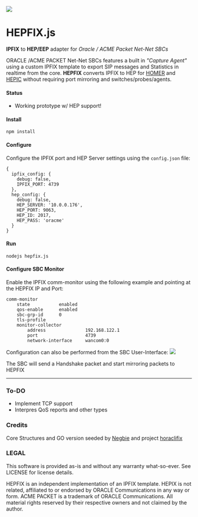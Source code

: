 <img src="http://i.imgur.com/MAPMGfe.png" />

# HEPFIX.js
**IPFIX** to **HEP/EEP**  adapter for *Oracle / ACME Packet Net-Net SBCs*

ORACLE /ACME PACKET Net-Net SBCs features a built in *"Capture Agent"* using a custom IPFIX template to export SIP messages and Statistics in realtime from the core. **HEPFIX** converts IPFIX to HEP for [HOMER](http://sipcapture.org) and [HEPIC](http://hepic.tel) without requiring port mirroring and switches/probes/agents.

#### Status
* Working prototype w/ HEP support!

#### Install
```
npm install
```
#### Configure
Configure the IPFIX port and HEP Server settings using the ```config.json``` file:
```
{
  ipfix_config: {
    debug: false,
    IPFIX_PORT: 4739
  },
  hep_config: {
    debug: false,
    HEP_SERVER: '10.0.0.176',
    HEP_PORT: 9063,
    HEP_ID: 2017,
    HEP_PASS: 'oracme'
  }
}
```

#### Run
```
nodejs hepfix.js
```

#### Configure SBC Monitor
Enable the IPFIX comm-monitor using the following example and pointing at the HEPFIX IP and Port:
```
comm-monitor
    state           enabled
    qos-enable      enabled
    sbc-grp-id      0
    tls-profile
    monitor-collector
        address               192.168.122.1
        port                  4739
        network-interface     wancom0:0
```

Configuration can also be performed from the SBC User-Interface:
<img src="http://i.imgur.com/Mt00OQb.png">

The SBC will send a Handshake packet and start mirroring packets to HEPFIX

------------------------------

### To-DO
* Implement TCP support
* Interpres QoS reports and other types

### Credits
Core Structures and GO version seeded by [Negbie](https://github.com/negbie) and project [horaclifix](https://github.com/negbie/horaclifix)

### LEGAL
This software is provided as-is and without any warranty what-so-ever. See LICENSE for license details.

HEPFIX is an independent implementation of an IPFIX template. HEPIX is not related, affiliated to or endorsed by ORACLE Communications in any way or form. ACME PACKET is a trademark of ORACLE Communications. All material rights reserved by their respective owners and not claimed by the author. 
